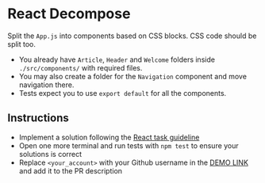 # React Decompose

Split the `App.js` into components based on CSS blocks. CSS code should be split too.
- You already have `Article`, `Header` and `Welcome` folders inside `./src/components/` with required files.
- You may also create a folder for the `Navigation` component and move navigation there.
- Tests expect you to use `export default` for all the components.

## Instructions

- Implement a solution following the [React task guideline](https://github.com/mate-academy/react_task-guideline#react-tasks-guideline)
- Open one more terminal and run tests with `npm test` to ensure your solutions is correct
- Replace `<your_account>` with your Github username in the [DEMO LINK](https://ihorid.github.io/react_decompose/) and add it to the PR description
